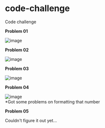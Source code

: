 # code-challenge
Code challenge

**Problem 01**  

![image](https://user-images.githubusercontent.com/49028929/137604301-d979637d-4c1d-49db-99bd-db8c5a0dcdeb.png)  

**Problem 02**  

![image](https://user-images.githubusercontent.com/49028929/137604326-86047013-f1b3-4088-9930-418c460d3738.png)  

**Problem 03**  

![image](https://user-images.githubusercontent.com/49028929/137604349-21c1f69a-f4c9-4061-ba5f-199e1c94911b.png)  

**Problem 04**  

![image](https://user-images.githubusercontent.com/49028929/137604362-e96af65a-624d-436e-821b-54321b8b74a2.png)  
*Got some problems on formatting that number

**Problem 05**  

Couldn't figure it out yet...
